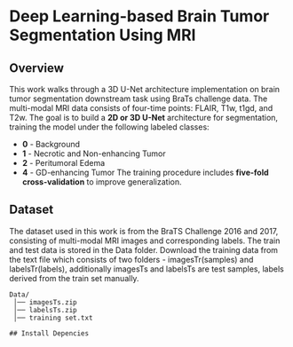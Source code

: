 # Deep Learning-based Brain Tumor Segmentation Using MRI

## Overview
This work walks through a 3D U-Net architecture implementation on brain tumor segmentation downstream task using BraTs challenge data. The multi-modal MRI data consists of four-time points: FLAIR, T1w, t1gd, and T2w. The goal is to build a **2D or 3D U-Net** architecture for segmentation, training the model under the following labeled classes:
- **0** - Background
- **1** - Necrotic and Non-enhancing Tumor
- **2** - Peritumoral Edema
- **4** - GD-enhancing Tumor
The training procedure includes **five-fold cross-validation** to improve generalization.

## Dataset
The dataset used in this work is from the BraTS Challenge 2016 and 2017, consisting of multi-modal MRI images and corresponding labels. The train and test data is stored in the Data folder. Download the training data from the text file which consists of two folders - imagesTr(samples) and labelsTr(labels), additionally imagesTs and labelsTs are test samples, labels derived from the train set manually.

```plaintext
Data/
 │── imagesTs.zip
 │── labelsTs.zip
 │── training set.txt

## Install Depencies
